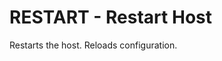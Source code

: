 <!--
Copyright (C) 2016,2017  Kevin O'Connor <kevin@koconnor.net>

This file may be distributed under the terms of the GNU GPLv3 license.
-->

# RESTART - Restart Host

Restarts the host. Reloads configuration.